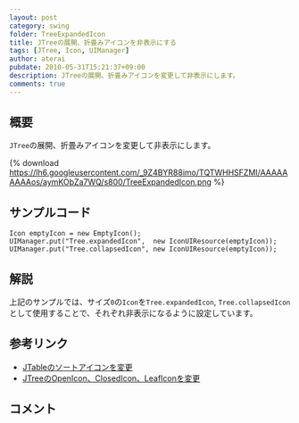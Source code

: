 ```yaml
---
layout: post
category: swing
folder: TreeExpandedIcon
title: JTreeの展開、折畳みアイコンを非表示にする
tags: [JTree, Icon, UIManager]
author: aterai
pubdate: 2010-05-31T15:21:37+09:00
description: JTreeの展開、折畳みアイコンを変更して非表示にします。
comments: true
---
```

## 概要
`JTree`の展開、折畳みアイコンを変更して非表示にします。

{% download https://lh6.googleusercontent.com/_9Z4BYR88imo/TQTWHHSFZMI/AAAAAAAAAos/aymKObZa7WQ/s800/TreeExpandedIcon.png %}

## サンプルコード
<pre class="prettyprint"><code>Icon emptyIcon = new EmptyIcon();
UIManager.put("Tree.expandedIcon",  new IconUIResource(emptyIcon));
UIManager.put("Tree.collapsedIcon", new IconUIResource(emptyIcon));
</code></pre>

## 解説
上記のサンプルでは、サイズ`0`の`Icon`を`Tree.expandedIcon`, `Tree.collapsedIcon`として使用することで、それぞれ非表示になるように設定しています。

## 参考リンク
- [JTableのソートアイコンを変更](http://ateraimemo.com/Swing/TableSortIcon.html)
- [JTreeのOpenIcon、ClosedIcon、LeafIconを変更](http://ateraimemo.com/Swing/TreeLeafIcon.html)

<!-- dummy comment line for breaking list -->

## コメント
